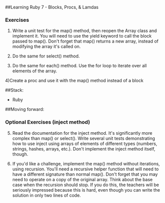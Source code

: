 ##Learning Ruby 7 - Blocks, Procs, & Lamdas

### Exercises

1) Write a unit test for the map() method, then reopen the Array class and implement it. You will need to use the yield keyword to call the block passed to map(). Don't forget that map() returns a new array, instead of modifying the array it's called on.

2) Do the same for select() method.

3) Do the same for each() method. Use the for loop to iterate over all elements of the array.

4)Create a proc and use it with the map() method instead of a block


##Stack:
- Ruby


##Moving forward:


### Optional Exercises (inject method)
5) Read the documentation for the inject method. It's significantly more complex than map() or select(). Write several unit tests demonstrating how to use inject using arrays of elements of different types (numbers, strings, hashes, arrays, etc.). Don't implement the inject method itself, though.

6) If you'd like a challenge, implement the map() method without iterations, using recursion. You'll need a recursive helper function that will need to have a different signature than normal map(). Don't forget that you may need to operate on a copy of the original array. Think about the base case when the recursion should stop. If you do this, the teachers will be seriously impressed because this is hard, even though you can write the solution in only two lines of code.
